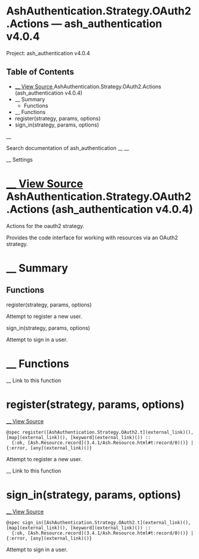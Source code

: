 # AshAuthentication.Strategy.OAuth2.Actions — ash_authentication v4.0.4

Project: ash_authentication v4.0.4

## Table of Contents

- [ __ View Source ](external_link) AshAuthentication.Strategy.OAuth2.Actions (ash_authentication v4.0.4)
- __ Summary
  - Functions
- __ Functions
- register(strategy, params, options)
- sign_in(strategy, params, options)

__

Search documentation of ash_authentication __ __

__ Settings

#  [ __ View Source ](external_link) AshAuthentication.Strategy.OAuth2.Actions (ash_authentication v4.0.4)

Actions for the oauth2 strategy.

Provides the code interface for working with resources via an OAuth2 strategy.

#  __ Summary

##  Functions

register(strategy, params, options)

Attempt to register a new user.

sign_in(strategy, params, options)

Attempt to sign in a user.

#  __ Functions

__ Link to this function

# register(strategy, params, options)

[ __ View Source ](external_link)
    
    
    @spec register([AshAuthentication.Strategy.OAuth2.t](external_link)(), [map](external_link)(), [keyword](external_link)()) ::
      {:ok, [Ash.Resource.record](3.4.1/Ash.Resource.html#t:record/0)()} | {:error, [any](external_link)()}

Attempt to register a new user.

__ Link to this function

# sign_in(strategy, params, options)

[ __ View Source ](external_link)
    
    
    @spec sign_in([AshAuthentication.Strategy.OAuth2.t](external_link)(), [map](external_link)(), [keyword](external_link)()) ::
      {:ok, [Ash.Resource.record](3.4.1/Ash.Resource.html#t:record/0)()} | {:error, [any](external_link)()}

Attempt to sign in a user.
